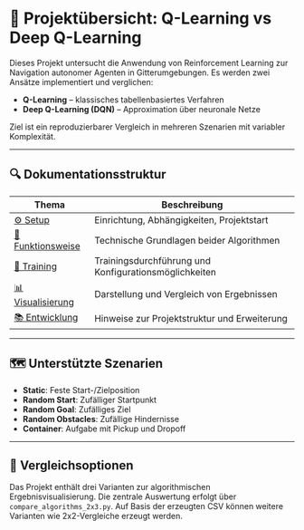 # 📘 Projektübersicht: Q-Learning vs Deep Q-Learning

Dieses Projekt untersucht die Anwendung von Reinforcement Learning zur Navigation autonomer Agenten in Gitterumgebungen. Es werden zwei Ansätze implementiert und verglichen:

- **Q-Learning** – klassisches tabellenbasiertes Verfahren
- **Deep Q-Learning (DQN)** – Approximation über neuronale Netze

Ziel ist ein reproduzierbarer Vergleich in mehreren Szenarien mit variabler Komplexität.

---

## 🔍 Dokumentationsstruktur

| Thema               | Beschreibung |
|--------------------|--------------|
| [⚙️ Setup](setup.md) | Einrichtung, Abhängigkeiten, Projektstart |
| [🧠 Funktionsweise](funktionsweise.md) | Technische Grundlagen beider Algorithmen |
| [🎯 Training](training.md) | Trainingsdurchführung und Konfigurationsmöglichkeiten |
| [📊 Visualisierung](visualisierung.md) | Darstellung und Vergleich von Ergebnissen |
| [📚 Entwicklung](dokumentation.md) | Hinweise zur Projektstruktur und Erweiterung |

---

## 🗺️ Unterstützte Szenarien

- **Static**: Feste Start-/Zielposition
- **Random Start**: Zufälliger Startpunkt
- **Random Goal**: Zufälliges Ziel
- **Random Obstacles**: Zufällige Hindernisse
- **Container**: Aufgabe mit Pickup und Dropoff

---

## 🧪 Vergleichsoptionen

Das Projekt enthält drei Varianten zur algorithmischen Ergebnisvisualisierung. Die zentrale Auswertung erfolgt über `compare_algorithms_2x3.py`. Auf Basis der erzeugten CSV können weitere Varianten wie 2x2-Vergleiche erzeugt werden.